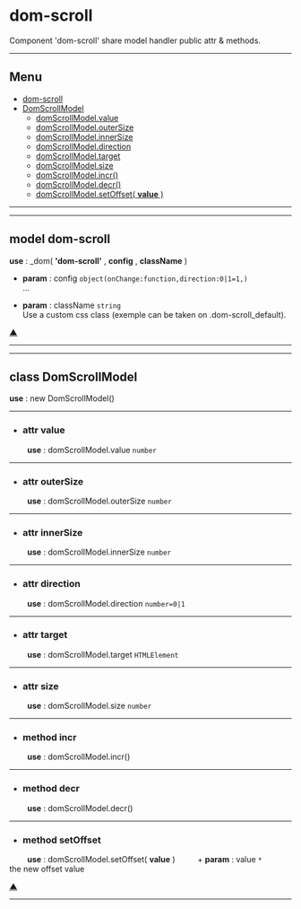 # dom-scroll
 
Component 'dom-scroll' share model handler public attr & methods.
 
<hr/>
 
## <a name='main_menu'></a> Menu
+ [dom-scroll](#dom-scroll)
+ [DomScrollModel](#DomScrollModel)
	+ [domScrollModel.value](#value)
	+ [domScrollModel.outerSize](#outerSize)
	+ [domScrollModel.innerSize](#innerSize)
	+ [domScrollModel.direction](#direction)
	+ [domScrollModel.target](#target)
	+ [domScrollModel.size](#size)
	+ [domScrollModel.incr()](#incr)
	+ [domScrollModel.decr()](#decr)
	+ [domScrollModel.setOffset( **value** )](#setOffset)
 
<hr/>
 
<hr/>
 
## <a name="dom-scroll"></a> model **dom-scroll**
 

 
**use** : _dom( **'dom-scroll'** , **config** , **className** )
 
  + **param** : config `object(onChange:function,direction:0|1=1,)` <br/>...
 
  + **param** : className `string` <br/>Use a custom css class (exemple can be taken on .dom-scroll_default).
 
 
[▲](#main_menu)
<hr/>
 
<hr/>
 
## <a name="DomScrollModel"></a> class **DomScrollModel**
 

 
**use** : new DomScrollModel()
 
<hr/>
 
+ ### <a name="value"></a> attr **value**
&emsp;
&emsp;**use** : domScrollModel.value `number` 
<hr/>
 
+ ### <a name="outerSize"></a> attr **outerSize**
&emsp;
&emsp;**use** : domScrollModel.outerSize `number` 
<hr/>
 
+ ### <a name="innerSize"></a> attr **innerSize**
&emsp;
&emsp;**use** : domScrollModel.innerSize `number` 
<hr/>
 
+ ### <a name="direction"></a> attr **direction**
&emsp;
&emsp;**use** : domScrollModel.direction `number=0|1` 
<hr/>
 
+ ### <a name="target"></a> attr **target**
&emsp;
&emsp;**use** : domScrollModel.target `HTMLElement` 
<hr/>
 
+ ### <a name="size"></a> attr **size**
&emsp;
&emsp;**use** : domScrollModel.size `number` 
<hr/>
 
+ ### <a name="incr"></a> method **incr**
&emsp;
&emsp;**use** : domScrollModel.incr()
<hr/>
 
+ ### <a name="decr"></a> method **decr**
&emsp;
&emsp;**use** : domScrollModel.decr()
<hr/>
 
+ ### <a name="setOffset"></a> method **setOffset**
&emsp;
&emsp;**use** : domScrollModel.setOffset( **value** )
&emsp; 
&emsp;   + **param** : value `*` <br/>the new offset value
 
[▲](#main_menu)
<hr/>
 